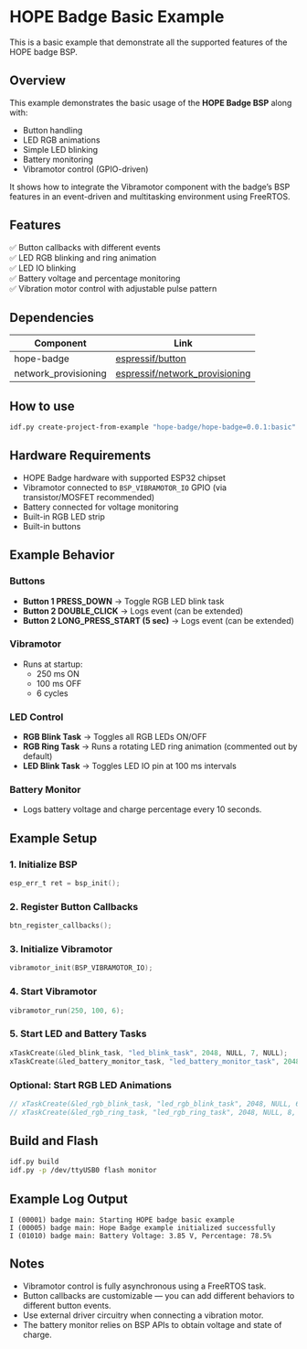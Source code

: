 # HOPE Badge Basic Example

This is a basic example that demonstrate all the supported features of the HOPE badge BSP.

## Overview

This example demonstrates the basic usage of the **HOPE Badge BSP** along with:

- Button handling
- LED RGB animations
- Simple LED blinking
- Battery monitoring
- Vibramotor control (GPIO-driven)

It shows how to integrate the Vibramotor component with the badge’s BSP features in an event-driven and multitasking environment using FreeRTOS.

## Features

✅ Button callbacks with different events  
✅ LED RGB blinking and ring animation  
✅ LED IO blinking  
✅ Battery voltage and percentage monitoring  
✅ Vibration motor control with adjustable pulse pattern  

## Dependencies

|  Component           |                                                     Link                                                    |
|----------------------|-------------------------------------------------------------------------------------------------------------|
| hope-badge           |[espressif/button](https://components.espressif.com/components/espressif/button)                             |
| network_provisioning |[espressif/network_provisioning](https://components.espressif.com/components/espressif/network_provisioning) |

## How to use

```bash
idf.py create-project-from-example "hope-badge/hope-badge=0.0.1:basic"
```


## Hardware Requirements

- HOPE Badge hardware with supported ESP32 chipset
- Vibramotor connected to `BSP_VIBRAMOTOR_IO` GPIO (via transistor/MOSFET recommended)
- Battery connected for voltage monitoring
- Built-in RGB LED strip
- Built-in buttons

## Example Behavior

### Buttons

- **Button 1 PRESS_DOWN** → Toggle RGB LED blink task
- **Button 2 DOUBLE_CLICK** → Logs event (can be extended)
- **Button 2 LONG_PRESS_START (5 sec)** → Logs event (can be extended)

### Vibramotor

- Runs at startup:
  - 250 ms ON
  - 100 ms OFF
  - 6 cycles

### LED Control

- **RGB Blink Task** → Toggles all RGB LEDs ON/OFF
- **RGB Ring Task** → Runs a rotating LED ring animation (commented out by default)
- **LED Blink Task** → Toggles LED IO pin at 100 ms intervals

### Battery Monitor

- Logs battery voltage and charge percentage every 10 seconds.


## Example Setup

### 1. Initialize BSP

```c
esp_err_t ret = bsp_init();
```

### 2. Register Button Callbacks

```c
btn_register_callbacks();
```

### 3. Initialize Vibramotor

```c
vibramotor_init(BSP_VIBRAMOTOR_IO);
```

### 4. Start Vibramotor

```c
vibramotor_run(250, 100, 6);
```

### 5. Start LED and Battery Tasks

```c
xTaskCreate(&led_blink_task, "led_blink_task", 2048, NULL, 7, NULL);
xTaskCreate(&led_battery_monitor_task, "led_battery_monitor_task", 2048, NULL, 5, NULL);
```

### Optional: Start RGB LED Animations

```c
// xTaskCreate(&led_rgb_blink_task, "led_rgb_blink_task", 2048, NULL, 6, NULL);
// xTaskCreate(&led_rgb_ring_task, "led_rgb_ring_task", 2048, NULL, 8, NULL);
```

## Build and Flash

```bash
idf.py build
idf.py -p /dev/ttyUSB0 flash monitor
```

## Example Log Output

```
I (00001) badge main: Starting HOPE badge basic example
I (00005) badge main: Hope Badge example initialized successfully
I (01010) badge main: Battery Voltage: 3.85 V, Percentage: 78.5%
```

## Notes

- Vibramotor control is fully asynchronous using a FreeRTOS task.
- Button callbacks are customizable — you can add different behaviors to different button events.
- Use external driver circuitry when connecting a vibration motor.
- The battery monitor relies on BSP APIs to obtain voltage and state of charge.
